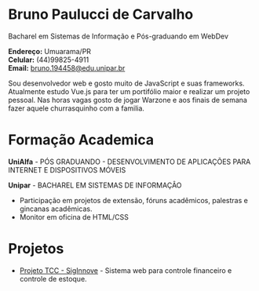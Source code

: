 # Bruno Paulucci de Carvalho
Bacharel em Sistemas de Informação e Pós-graduando em WebDev

__Endereço:__ Umuarama/PR <br/>
__Celular:__ (44)99825-4911 <br/>
__Email:__ bruno.194458@edu.unipar.br

Sou desenvolvedor web e gosto muito de JavaScript e suas frameworks. Atualmente estudo Vue.js para ter um portifólio maior e realizar um projeto pessoal. Nas horas vagas gosto de jogar Warzone e aos finais de semana fazer aquele churrasquinho com a familia.

# Formação Academica

__UniAlfa__ - PÓS GRADUANDO - DESENVOLVIMENTO DE APLICAÇÕES PARA INTERNET E DISPOSITIVOS MÓVEIS

__Unipar__ - BACHAREL EM SISTEMAS DE INFORMAÇÂO

* Participação em projetos de extensão, fóruns acadêmicos, palestras e gincanas acadêmicas. 
* Monitor em oficina de HTML/CSS

# Projetos

* [Projeto TCC - SigInnove](github.com/brunobpcarvalho/sig-innove) - Sistema web para controle financeiro e controle de estoque.
